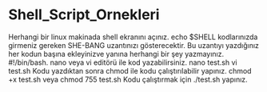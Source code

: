# Shell_Script_Ornekleri
Herhangi bir linux makinada shell ekranını açınız.
echo $SHELL kodlarınızda girmeniz gereken SHE-BANG uzantınızı gösterecektir.
Bu uzantıyı yazdığınız her kodun başına ekleyinizve yanına herhangi bir şey yazmayınız.
#!/bin/bash.
nano veya vi editörü ile kod yazabilirsiniz.
nano test.sh
vi test.sh
Kodu yazdıktan sonra chmod ile kodu çalıştırılabilir yapınız.
chmod +x test.sh veya chmod 755 test.sh
Kodu çalıştırmak için ./test.sh yapınız.



